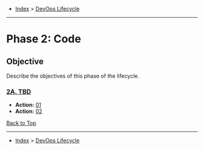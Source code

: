 <a id="top"></a>

- [Index](../index.md) > [DevOps Lifecycle](devops.md)

---

<a id="phase-02"></a>

# Phase 2: Code

## Objective

Describe the objectives of this phase of the lifecycle.

<a id="actions"></a>

<a id="2a"></a>

### [2A. TBD](phase_02_A#top)

- **Action:** [01](phase_02_A#2a-01)
- **Action:** [02](phase_02_A#2a-02)

<a class="inline-navlink-page-top" href="#top">Back to Top</a>

---

- [Index](../index.md) > [DevOps Lifecycle](devops.md)
